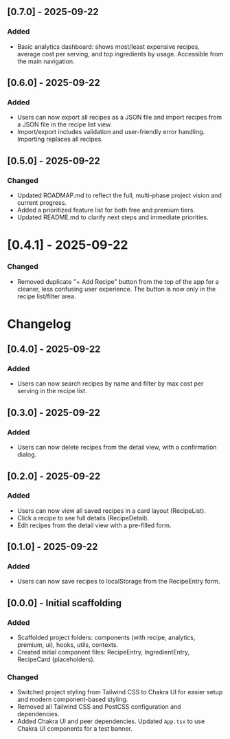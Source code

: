 ## [0.7.0] - 2025-09-22

### Added

- Basic analytics dashboard: shows most/least expensive recipes, average cost per serving, and top ingredients by usage. Accessible from the main navigation.

## [0.6.0] - 2025-09-22

### Added

- Users can now export all recipes as a JSON file and import recipes from a JSON file in the recipe list view.
- Import/export includes validation and user-friendly error handling. Importing replaces all recipes.

## [0.5.0] - 2025-09-22

### Changed

- Updated ROADMAP.md to reflect the full, multi-phase project vision and current progress.
- Added a prioritized feature list for both free and premium tiers.
- Updated README.md to clarify next steps and immediate priorities.

# [0.4.1] - 2025-09-22

### Changed

- Removed duplicate "+ Add Recipe" button from the top of the app for a cleaner, less confusing user experience. The button is now only in the recipe list/filter area.

# Changelog

## [0.4.0] - 2025-09-22

### Added

- Users can now search recipes by name and filter by max cost per serving in the recipe list.

## [0.3.0] - 2025-09-22

### Added

- Users can now delete recipes from the detail view, with a confirmation dialog.

## [0.2.0] - 2025-09-22

### Added

- Users can now view all saved recipes in a card layout (RecipeList).
- Click a recipe to see full details (RecipeDetail).
- Edit recipes from the detail view with a pre-filled form.

## [0.1.0] - 2025-09-22

### Added

- Users can now save recipes to localStorage from the RecipeEntry form.

## [0.0.0] - Initial scaffolding

### Added

- Scaffolded project folders: components (with recipe, analytics, premium, ui), hooks, utils, contexts.
- Created initial component files: RecipeEntry, IngredientEntry, RecipeCard (placeholders).

### Changed

- Switched project styling from Tailwind CSS to Chakra UI for easier setup and modern component-based styling.
- Removed all Tailwind CSS and PostCSS configuration and dependencies.
- Added Chakra UI and peer dependencies. Updated `App.tsx` to use Chakra UI components for a test banner.

